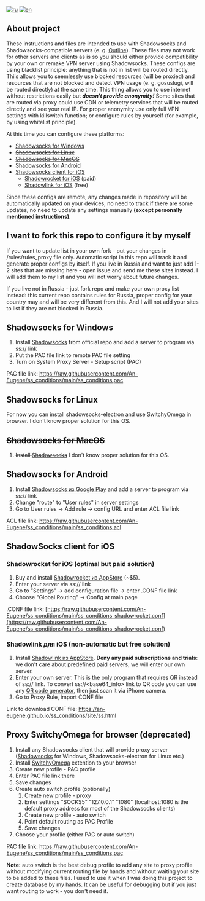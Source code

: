 [![ru](https://img.shields.io/badge/language-%D1%80%D1%83%D1%81%D1%81%D0%BA%D0%B8%D0%B9-blue.svg)](https://github.com/an-eugene/ss_conditions/blob/master/.github/README.md)
[![en](https://img.shields.io/badge/language-english-red.svg)](https://github.com/an-eugene/ss_conditions/blob/master/.github/README-en.md)

## About project
These instructions and files are intended to use with Shadowsocks and Shadowsocks-compatible servers (e. g. [Outline](https://getoutline.org/ru/ "Download Outline")). These files may not work for other servers and clients as is so you should either provide compatibility by your own or remake VPN server using Shadowsocks.
These configs are using blacklist principle: anything that is not in list will be routed directly. Thiis allows you to seemlessly use blocked resources (will be proxied) and resources that are not blocked and detect VPN usage (e. g. gosuslugi, will be routed directly) at the same time. 
This thing allows you to use internet without restrictions easily but ***doesn't provide anonymity!*** Some sites that are routed via proxy could use CDN or telemetry services that will be routed directly and see your real IP. For proper anonymity use only full VPN settings with killswitch function; or configure rules by yourself (for example, by using whitelist principle).

At this time you can configure these platforms:
* [Shadowsocks for Windows](#shadowsocks-for-windows)
* ~~[Shadowsocks for Linux](#shadowsocks-for-linux)~~
* ~~[Shadowsocks for MacOS](#shadowsocks-for-macos)~~
* [Shadowsocks for Android](#shadowsocks-for-android)
* [Shadowsocks client for iOS](#shadowsocks-client-for-ios)
  - [Shadowrocket for iOS](#shadowrocket-for-ios-optimal-but-paid-solution) (paid)
  - [Shadowlink for iOS](#shadowlink-for-ios-non-automatic-but-free-solution) (free)
 
Since these configs are remote, any changes made in repository will be automatically updated on your devices, no need to track if there are some updates, no need to update any settings manually **(except personally mentioned instructions)**.

## I want to fork this repo to configure it by myself
If you want to update list in your own fork - put your changes in /rules/rules_proxy file only. Automatic script in this repo will track it and generate proper configs by itself.
If you live in Russia and want to just add 1-2 sites that are missing here - open issue and send me these sites instead. I will add them to my list and you will not worry about future changes.

If you live not in Russia - just fork repo and make your own proxy list instead: this current repo contains rules for Russia, proper config for your country may and will be very different from this. And I will not add your sites to list if they are not blocked in Russia.

## Shadowsocks for Windows
1. Install [Shadowsocks](https://github.com/shadowsocks/shadowsocks-windows/releases/latest "Shadowsocks github repo")  from official repo and add a server to program via ss:// link
3. Put the PAC file link to remote PAC file setting
4. Turn on System Proxy Server - Setup script (PAC)

PAC file link: https://raw.githubusercontent.com/An-Eugene/ss_conditions/main/ss_conditions.pac


## Shadowsocks for Linux
For now you can install shadowsocks-electron and use SwitchyOmega in browser. I don't know proper solution for this OS.


## ~~Shadowsocks for MacOS~~
1. ~~Install [Shadowsocks](https://github.com/shadowsocks/ShadowsocksX-NG)~~
I don't know proper solution for this OS.


## Shadowsocks for Android
1. Install [Shadowsocks из Google Play](https://play.google.com/store/apps/details?id=com.github.shadowsocks "Shadowsocks in Google Play") and add a server to program via ss:// link
2. Change "route" to "User rules" in server settings
3. Go to User rules -> Add rule -> config URL and enter ACL file link

ACL file link: https://raw.githubusercontent.com/An-Eugene/ss_conditions/main/ss_conditions.acl


## ShadowSocks client for iOS
### Shadowrocket for iOS (optimal but paid solution)
1. Buy and install [Shadowrocket из AppStore](https://apps.apple.com/us/app/shadowrocket/id932747118) (~$5).
2. Enter your server via ss:// ilnk
3. Go to "Settings" -> add configuration file -> enter .CONF file link 
4. Choose "Global Routing" -> Config at main page

.CONF file link: [https://raw.githubusercontent.com/An-Eugene/ss_conditions/main/ss_conditions_shadowrocket.conf](https://raw.githubusercontent.com/An-Eugene/ss_conditions/main/ss_conditions_shadowrocket.conf)

### Shadowlink для iOS (non-automatic but free solution)
1. Install [Shadowlink из AppStore](https://apps.apple.com/us/app/shadowlink-shadowsocks-proxy/id1439686518 "Shadowlink for iOS"). **Deny any paid subscriptions and trials**: we don't care about predefined paid servers, we will enter our own server.
2. Enter your own server. This is the only program that requires QR instead of ss:// link. To convert ss://<base64_info> link to QR code you can use any [QR code generator](https://webqr.com/create.html), then just scan it via iPhone camera.
3. Go to Proxy Rule, import CONF file

Link to download CONF file: https://an-eugene.github.io/ss_conditions/site/ss.html


## Proxy SwitchyOmega for browser (deprecated)
1. Install any Shadowsocks client that will provide proxy server ([Shadowsocks](https://github.com/shadowsocks/shadowsocks-windows/releases/latest "Shadowsocks github repo") for Windows, Shadowsocks-electron for Linux etc.)
2. Install [SwitchyOmega](https://chrome.google.com/webstore/detail/proxy-switchyomega/padekgcemlokbadohgkifijomclgjgif "SwitchyOmega for Google Chrome") extention to your browser
3. Create new profile - PAC profile
4. Enter PAC file link there
5. Save changes
6. Create auto switch profile (optionally)
   1. Create new profile - proxy
   2. Enter settings "SOCKS5" "127.0.0.1" "1080" (localhost:1080 is the default proxy address for most of the Shadowsocks clients)
   3. Create new profile - auto switch
   4. Point default routing as PAC Profile
   5. Save changes
8. Choose your profile (either PAC or auto switch)

PAC file link: https://raw.githubusercontent.com/An-Eugene/ss_conditions/main/ss_conditions.pac

**Note:** auto switch is the best debug profile to add any site to proxy profile without modifying current routing file by hands and without waiting your site to be added to these files. I used to use it when I was doing this project to create database by my hands. It can be useful for debugging but if you just want routing to work - you don't need it.
